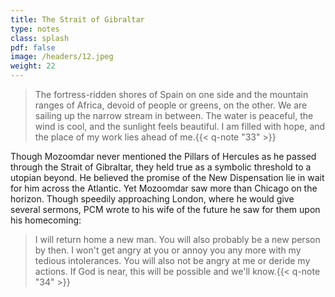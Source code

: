 ```yaml
---
title: The Strait of Gibraltar
type: notes
class: splash
pdf: false
image: /headers/12.jpeg
weight: 22
---
```


> The fortress-ridden shores of Spain on one side and the mountain ranges of Africa, devoid of people or greens, on the other. We are sailing up the narrow stream in between. The water is peaceful, the wind is cool, and the sunlight feels beautiful. I am filled with hope, and the place of my work lies ahead of me.{{< q-note "33" >}}

Though Mozoomdar never mentioned the Pillars of Hercules as he passed through the Strait of Gibraltar, they held true as a symbolic threshold to a utopian beyond. He believed the promise of the New Dispensation lie in wait for him across the Atlantic. Yet Mozoomdar saw more than Chicago on the horizon. Though speedily approaching London, where he would give several sermons, PCM wrote to his wife of the future he saw for them upon his homecoming:

> I will return home a new man. You will also probably be a new person by then. I won't get angry at you or annoy you any more with my tedious intolerances. You will also not be angry at me or deride my actions. If God is near, this will be possible and we'll know.{{< q-note "34" >}}
